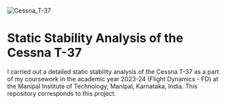 ![Cessna_T-37](https://github.com/kanakaero/Static-Stability-Cessna-T-37/assets/93387754/40b3b3af-0707-46b0-901d-29b1d53dbe8a)
# Static Stability Analysis of the Cessna T-37
I carried out a detailed static stability analysis of the Cessna T-37 as a part of my coursework in the academic year 2023-24 (Flight Dynamics - FD) at the Manipal Institute of Technology, Manipal, Karnataka, India. This repository corresponds to this project.
